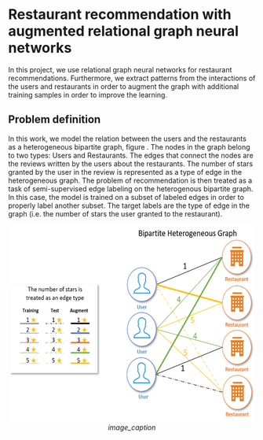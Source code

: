 # Restaurant recommendation with augmented relational graph neural networks

In this project, we use relational graph neural networks for restaurant recommendations. Furthermore, we extract patterns from the interactions of the users and restaurants in order to augment the graph with additional training samples in order to improve the learning.

## Problem definition
In this work, we model the relation between the users and the restaurants as a heterogeneous bipartite graph, figure . The nodes in the graph belong to two types: Users and Restaurants. The edges that connect the nodes are the reviews written by the users about the restaurants. The number of stars granted by the user in the review is represented as a type of edge in the heterogeneous graph. The problem of recommendation is then treated as a task of semi-supervised edge labeling on the heterogenous bipartite graph. In this case, the model is trained on a subset of labeled edges in order to properly label another subset. The target labels are the type of edge in the graph (i.e. the number of stars the user granted to the restaurant).

<p align="center">
  <img width="500" height="400" src="https://github.com/MarounHaddad/Restaurant-recommendation-with-augmented-relational-graph-neural-networks/blob/main/images/bipartite%20heterogenous%20graph.png">
  <em>image_caption</em>
</p>

